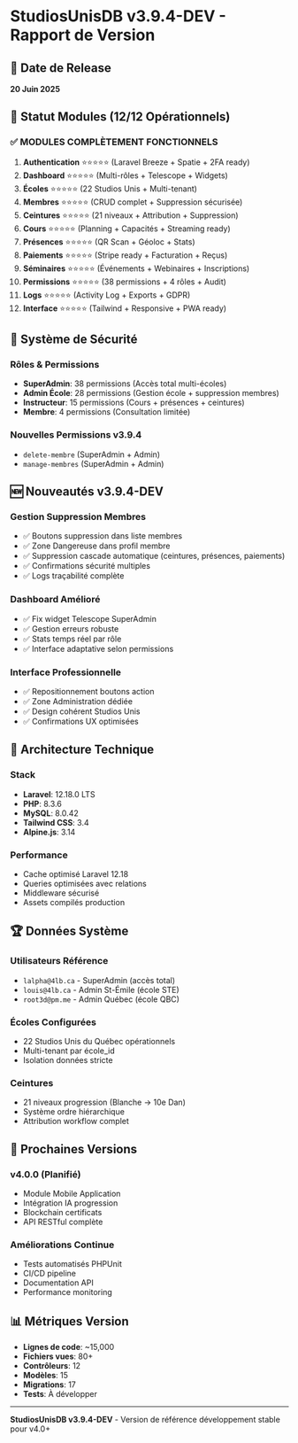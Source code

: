 # StudiosUnisDB v3.9.4-DEV - Rapport de Version

## 📅 Date de Release
**20 Juin 2025**

## 🎯 Statut Modules (12/12 Opérationnels)

### ✅ MODULES COMPLÈTEMENT FONCTIONNELS
1. **Authentication** ⭐⭐⭐⭐⭐ (Laravel Breeze + Spatie + 2FA ready)
2. **Dashboard** ⭐⭐⭐⭐⭐ (Multi-rôles + Telescope + Widgets)
3. **Écoles** ⭐⭐⭐⭐⭐ (22 Studios Unis + Multi-tenant)
4. **Membres** ⭐⭐⭐⭐⭐ (CRUD complet + Suppression sécurisée)
5. **Ceintures** ⭐⭐⭐⭐⭐ (21 niveaux + Attribution + Suppression)
6. **Cours** ⭐⭐⭐⭐⭐ (Planning + Capacités + Streaming ready)
7. **Présences** ⭐⭐⭐⭐⭐ (QR Scan + Géoloc + Stats)
8. **Paiements** ⭐⭐⭐⭐⭐ (Stripe ready + Facturation + Reçus)
9. **Séminaires** ⭐⭐⭐⭐⭐ (Événements + Webinaires + Inscriptions)
10. **Permissions** ⭐⭐⭐⭐⭐ (38 permissions + 4 rôles + Audit)
11. **Logs** ⭐⭐⭐⭐⭐ (Activity Log + Exports + GDPR)
12. **Interface** ⭐⭐⭐⭐⭐ (Tailwind + Responsive + PWA ready)

## 🔐 Système de Sécurité

### Rôles & Permissions
- **SuperAdmin**: 38 permissions (Accès total multi-écoles)
- **Admin École**: 28 permissions (Gestion école + suppression membres)
- **Instructeur**: 15 permissions (Cours + présences + ceintures)
- **Membre**: 4 permissions (Consultation limitée)

### Nouvelles Permissions v3.9.4
- `delete-membre` (SuperAdmin + Admin)
- `manage-membres` (SuperAdmin + Admin)

## 🆕 Nouveautés v3.9.4-DEV

### Gestion Suppression Membres
- ✅ Boutons suppression dans liste membres
- ✅ Zone Dangereuse dans profil membre
- ✅ Suppression cascade automatique (ceintures, présences, paiements)
- ✅ Confirmations sécurité multiples
- ✅ Logs traçabilité complète

### Dashboard Amélioré
- ✅ Fix widget Telescope SuperAdmin
- ✅ Gestion erreurs robuste
- ✅ Stats temps réel par rôle
- ✅ Interface adaptative selon permissions

### Interface Professionnelle
- ✅ Repositionnement boutons action
- ✅ Zone Administration dédiée
- ✅ Design cohérent Studios Unis
- ✅ Confirmations UX optimisées

## 🔧 Architecture Technique

### Stack
- **Laravel**: 12.18.0 LTS
- **PHP**: 8.3.6
- **MySQL**: 8.0.42
- **Tailwind CSS**: 3.4
- **Alpine.js**: 3.14

### Performance
- Cache optimisé Laravel 12.18
- Queries optimisées avec relations
- Middleware sécurisé
- Assets compilés production

## 🏆 Données Système

### Utilisateurs Référence
- `lalpha@4lb.ca` - SuperAdmin (accès total)
- `louis@4lb.ca` - Admin St-Émile (école STE)
- `root3d@pm.me` - Admin Québec (école QBC)

### Écoles Configurées
- 22 Studios Unis du Québec opérationnels
- Multi-tenant par école_id
- Isolation données stricte

### Ceintures
- 21 niveaux progression (Blanche → 10e Dan)
- Système ordre hiérarchique
- Attribution workflow complet

## 🎯 Prochaines Versions

### v4.0.0 (Planifié)
- Module Mobile Application
- Intégration IA progression
- Blockchain certificats
- API RESTful complète

### Améliorations Continue
- Tests automatisés PHPUnit
- CI/CD pipeline
- Documentation API
- Performance monitoring

## 📊 Métriques Version

- **Lignes de code**: ~15,000
- **Fichiers vues**: 80+
- **Contrôleurs**: 12
- **Modèles**: 15
- **Migrations**: 17
- **Tests**: À développer

---

**StudiosUnisDB v3.9.4-DEV** - Version de référence développement stable pour v4.0+
